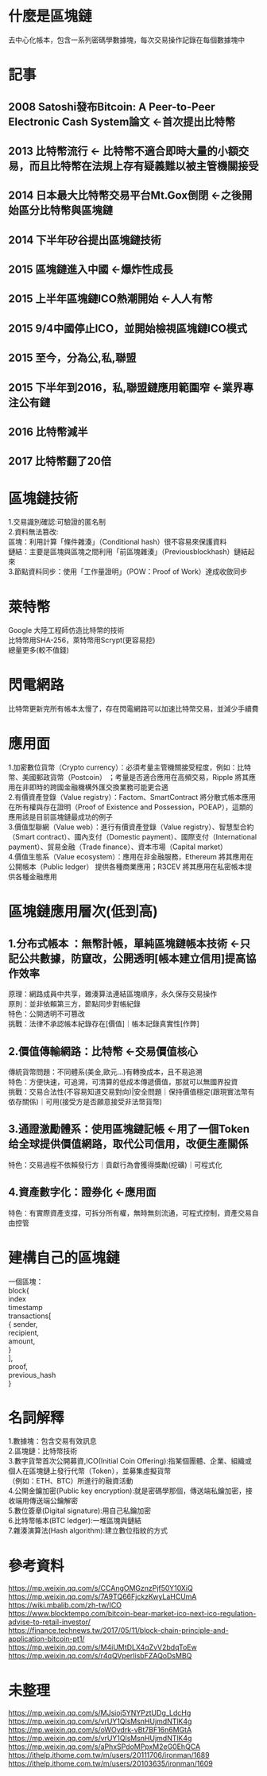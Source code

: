 # 什麼是區塊鏈  
去中心化帳本，包含一系列密碼學數據塊，每次交易操作記錄在每個數據塊中  

# 記事  
## 2008 Satoshi發布Bitcoin: A Peer-to-Peer Electronic Cash System論文 <-首次提出比特幣    
## 2013 比特幣流行                           <- 比特幣不適合即時大量的小額交易，而且比特幣在法規上存有疑義難以被主管機關接受
## 2014 日本最大比特幣交易平台Mt.Gox倒閉       <-之後開始區分比特幣與區塊鏈  
## 2014 下半年矽谷提出區塊鏈技術               
## 2015 區塊鏈進入中國                        <-爆炸性成長  
## 2015 上半年區塊鏈ICO熱潮開始                <-人人有幣  
## 2015 9/4中國停止ICO，並開始檢視區塊鏈ICO模式  
## 2015 至今，分為公,私,聯盟  
## 2015 下半年到2016，私,聯盟鏈應用範圍窄      <-業界專注公有鏈
## 2016 比特幣減半    
## 2017 比特幣翻了20倍  

# 區塊鏈技術    
1.交易識別確認:可驗證的匿名制    
2.資料無法篡改:  
區塊：利用計算「條件雜湊」（Conditional hash）很不容易來保護資料  
鏈結：主要是區塊與區塊之間利用「前區塊雜湊」（Previousblockhash）鏈結起來  
3.節點資料同步：使用「工作量證明」（POW：Proof of Work）達成收斂同步  

# 萊特幣  
Google 大陸工程師仿造比特幣的技術   
比特幣用SHA-256，萊特幣用Scrypt(更容易挖)  
總量更多(較不值錢)  

# 閃電網路  
比特幣更新完所有帳本太慢了，存在閃電網路可以加速比特幣交易，並減少手續費  

# 應用面  
1.加密數位貨幣（Crypto currency）：必須考量主管機關接受程度，例如：比特幣、美國郵政貨幣（Postcoin） ；考量是否適合應用在高頻交易，Ripple 將其應用在非即時的跨國金融機構外匯交換業務可能更合適  
2.有價資產登錄（Value registry）：Factom、SmartContract 將分散式帳本應用在所有權與存在證明（Proof of Existence and Possession，POEAP），這類的應用該是目前區塊鏈最成功的例子  
3.價值型聯網（Value web）：進行有價資產登錄（Value registry）、智慧型合約（Smart contract）、國內支付（Domestic payment）、國際支付（International payment）、貿易金融（Trade finance）、資本市場（Capital market）  
4.價值生態系（Value ecosystem）：應用在非金融服務，Ethereum 將其應用在公開帳本（Public ledger） 提供各種商業應用；R3CEV 將其應用在私密帳本提供各種金融應用  
  
# 區塊鏈應用層次(低到高)  
## 1.分布式帳本 ：無幣計帳，單純區塊鏈帳本技術   <-只記公共數據，防竄改，公開透明[帳本建立信用]提高協作效率  
原理：網路成員中共享，雜湊算法連結區塊順序，永久保存交易操作  
原則：並非依賴第三方，節點同步對帳紀錄  
特色：公開透明不可篡改  
挑戰：法律不承認帳本紀錄存在[價值]｜帳本記錄真實性[作弊]  

## 2.價值傳輸網路：比特幣                         <-交易價值核心  
傳統貨幣問題：不同體系(美金,歐元...)有轉換成本，且不易追溯  
特色：方便快速，可追溯，可清算的低成本傳遞價值，那就可以無國界投資  
挑戰：交易合法性(不容易知道交易對向)|安全問題｜保持價值穩定(跟現實法幣有依存關係)｜可用(接受方是否願意接受非法幣貨幣)  

## 3.通證激勵體系：使用區塊鏈記帳                <-用了一個Token给全球提供價值網路，取代公司信用，改便生產關係  
特色：交易過程不依賴發行方｜貢獻行為會獲得獎勵(挖礦)｜可程式化  

## 4.資產數字化：證券化                         <-應用面  
特色：有實際資產支撐，可拆分所有權，無時無刻流通，可程式控制，資產交易自由控管  

# 建構自己的區塊鏈  
一個區塊：  
block{  
index  
timestamp  
transactions[  
{
sender,  
recipient,  
amount,  
}  
],  
proof,  
previous_hash  
}  

# 名詞解釋  
1.數據塊：包含交易有效訊息  
2.區塊鏈：比特幣技術  
3.數字貨幣首次公開募資,ICO(Initial Coin Offering):指某個團體、企業、組織或個人在區塊鏈上發行代幣（Token），並募集虛擬貨幣  
（例如：ETH、BTC）所進行的融資活動  
4.公開金鑰加密(Public key encryption):就是密碼學那個，傳送端私鑰加密，接收端用傳送端公鑰解密    
5.數位簽章(Digital signature):用自己私鑰加密    
6.比特幣帳本(BTC ledger):一堆區塊與鏈結  
7.雜湊演算法(Hash algorithm):建立數位指紋的方式


# 參考資料  
https://mp.weixin.qq.com/s/CCAngOMGznzPjf50Y10XiQ  
https://mp.weixin.qq.com/s/7A9TQ66FjckzKwyLaHCUmA  
https://wiki.mbalib.com/zh-tw/ICO  
https://www.blocktempo.com/bitcoin-bear-market-ico-next-ico-regulation-advise-to-retail-investor/  
https://finance.technews.tw/2017/05/11/block-chain-principle-and-application-bitcoin-pt1/  
https://mp.weixin.qq.com/s/M4iUMtDLX4qZvV2bdqToEw  
https://mp.weixin.qq.com/s/r4qQVperIisbFZAQoDsMBQ  

# 未整理
https://mp.weixin.qq.com/s/MJsioj5YNYPztUDg_LdcHg  
https://mp.weixin.qq.com/s/vrUY1QlsMsnHUjmdNTlK4g  
https://mp.weixin.qq.com/s/oWOydrk-vBt7BF16n6MGtA  
https://mp.weixin.qq.com/s/vrUY1QlsMsnHUjmdNTlK4g  
https://mp.weixin.qq.com/s/aPhxSPdoMPpxM2eG0EhQCA  
https://ithelp.ithome.com.tw/m/users/20111706/ironman/1689  
https://ithelp.ithome.com.tw/m/users/20103635/ironman/1609
